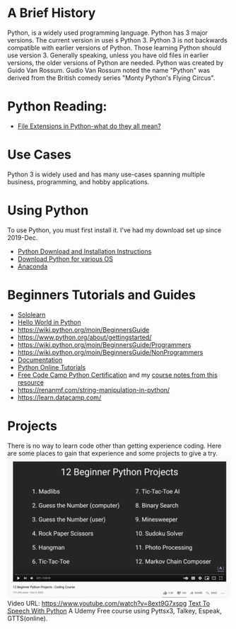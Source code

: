# A Brief History
Python, is a widely used programming language.  Python has 3 major versions.  The current version in usei s Python 3.  Python 3 is not backwards compatible with earlier versions of Python.  Those learning Python should use version 3.  Generally speaking, unless you have old files in earlier versions, the older versions of Python are needed. Python was created by Guido Van Rossum.  Gudio Van Rossum noted the name "Python" was derived from the British comedy series "Monty Python's Flying Circus".

# Python Reading: 
* [File Extensions in Python-what do they all mean?](http://dcjtech.info/topic/python-file-extensions/)

# Use Cases 
Python 3 is widely used and has many use-cases spanning multiple business, programming, and hobby applications. 


# Using Python 
To use Python, you must first install it. I've had my download set up since 2019-Dec. 
* [Python Download and Installation Instructions](https://www.python.org/downloads/)<br>
* [Download Python for various OS](https://wiki.python.org/moin/BeginnersGuide/Download)<br>
* [Anaconda](https://www.anaconda.com/products/individual)<br>

# Beginners Tutorials and Guides
* [Sololearn](https://www.sololearn.com)
* [Hello World in Python](https://www.hackinscience.org/exercises/)
* https://wiki.python.org/moin/BeginnersGuide
* https://www.python.org/about/gettingstarted/
* https://wiki.python.org/moin/BeginnersGuide/Programmers 
* https://wiki.python.org/moin/BeginnersGuide/NonProgrammers
* [Documentation](https://docs.python.org/3/)
* [Python Online Tutorials](https://www.python-course.eu/index.php)
* [Free Code Camp Python Certification](https://www.freecodecamp.org/learn) and my [course notes from this resource](https://github.com/EO4wellness/T-I-L/tree/main/python/FreeCode-Camp)
* https://renanmf.com/string-manipulation-in-python/
* https://learn.datacamp.com/

# Projects
There is no way to learn code other than getting experience coding.  Here are some places to gain that experience and some projects to give a try. 
![YouTube-Beginner-Projects](https://github.com/EO4wellness/T-I-L/blob/main/python/Images/Python-beginner-projects.png)
Video URL: https://www.youtube.com/watch?v=8ext9G7xspg 
[Text To Speech With Python](https://www.udemy.com/share/101wZYAkMSdF5RRH4=/) A Udemy Free course using Pyttsx3, Talkey, Espeak, GTTS(online). 
